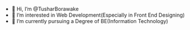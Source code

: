 - 👋 Hi, I’m @TusharBorawake
- 👀 I’m interested in Web Development(Especially in Front End Designing)
- 🌱 I’m currently pursuing a Degree of BE(Information Technology)

<!---
TusharBorawake/TusharBorawake is a ✨ special ✨ repository because its `README.md` (this file) appears on your GitHub profile.
You can click the Preview link to take a look at your changes.
--->

